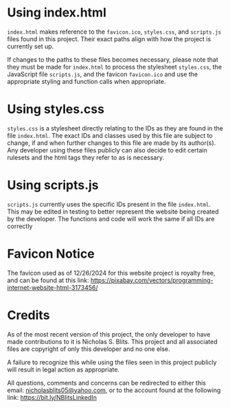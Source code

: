 # Using index.html

`index.html` makes reference to the `favicon.ico`, `styles.css`, and `scripts.js` files found in this project. Their exact paths align with how the project is currently set up.

If changes to the paths to these files becomes necessary, please note that they must be made for `index.html` to process the stylesheet `styles.css`, the JavaScript file `scripts.js`, and the favicon `favicon.ico` and use the appropriate styling and function calls when appropriate.

# Using styles.css

`styles.css` is a stylesheet directly relating to the IDs as they are found in the file `index.html`. 
The exact IDs and classes used by this file are subject to change, if and when further changes to this file are made by its author(s). Any developer using these files publicly can also decide to edit certain rulesets and the html tags they refer to as is necessary.

# Using scripts.js

`scripts.js` currently uses the specific IDs present in the file `index.html`. This may be edited in testing to better represent the website being created by the developer. The functions and code will work the same if all IDs are correctly 

# Favicon Notice

The favicon used as of 12/26/2024 for this website project is royalty free, and can be found at this link: https://pixabay.com/vectors/programming-internet-website-html-3173456/

# Credits

As of the most recent version of this project, the only developer to have made contributions to it is Nicholas S. Blits. This project and all associated files are copyright of only this developer and no one else.

A failure to recognize this while using the files seen in this project publicly will result in legal action as appropriate.

All questions, comments and concerns can be redirected to either this email: nicholasblits05@yahoo.com, or to the account found at the following link: https://bit.ly/NBlitsLinkedIn 